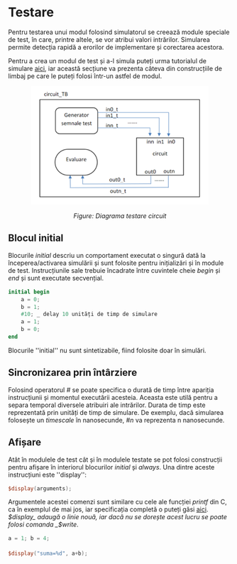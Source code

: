 # Testare

Pentru testarea unui modul folosind simulatorul se creează module speciale de test, în care, printre altele, se vor atribui valori intrărilor. Simularea permite detecția rapidă a erorilor de implementare și corectarea acestora. 

Pentru a crea un modul de test și a-l simula puteți urma tutorialul de simulare [aici](https://cs-pub-ro.github.io/computer-architecture/Tutoriale/Simulare%20Vivado/), iar această secțiune va prezenta câteva din construcțiile de limbaj pe care le puteți folosi într-un astfel de modul. 


<div align="center">

![Diagrama testare circuit](../media/circuit_tb.png)

_Figure: Diagrama testare circuit_

</div>

## Blocul initial


Blocurile _initial_ descriu un comportament executat o singură dată la începerea/activarea simulării și sunt folosite pentru inițializări și în module de test. Instrucțiunile sale trebuie încadrate între cuvintele cheie _begin_ și _end_ și sunt executate secvențial.

```verilog
initial begin 
    a = 0; 
    b = 1; 
    #10; _ delay 10 unități de timp de simulare 
    a = 1; 
    b = 0; 
end 
```

Blocurile ''initial'' nu sunt sintetizabile, fiind folosite doar în simulări.


## Sincronizarea prin întârziere


Folosind operatorul _#_ se poate specifica o durată de timp între apariția instrucțiunii și momentul executării acesteia. Aceasta este utilă pentru a separa temporal diversele atribuiri ale intrărilor. Durata de timp este reprezentată prin unități de timp de simulare. De exemplu, dacă simularea folosește un _timescale_ în nanosecunde, _#n_ va reprezenta n nanosecunde.


## Afișare


Atât în modulele de test cât și în modulele testate se pot folosi construcții pentru afișare în interiorul blocurilor _initial_ și _always_. Una dintre aceste instrucțiuni este ''display'':

```verilog
$display(arguments);
```

Argumentele acestei comenzi sunt similare cu cele ale funcției _printf_ din C, ca în exemplul de mai jos, iar specificația completă o puteți găsi [aici](https://www.chipverify.com/verilog/verilog-display-tasks). _$display_ adaugă o linie nouă, iar dacă nu se dorește acest lucru se poate folosi comanda _$write_. 

```verilog
a = 1; b = 4;

$display("suma=%d", a+b);
```
